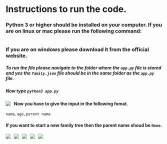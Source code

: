 # Instructions to run the code.
### Python 3 or higher should be installed on your computer. If you are on linux or mac please run the following command:
```sudo apt-get install python3
```
### If you are on windows please download it from the official website.
##### To run the file please navigate to the folder where the   ```app.py``` file is stored and yes the ```family.json``` file should be in the same folder as the ```app.py``` file.
##### Now type ```python3 app.py```
<img src="https://github.com/akhilrawat001/Nested_Json/tree/master/images/image1.png"
     style="float: left; margin-right: 10px;" />
#### Now you have to give the input in the following fomat.
```name,age,parent name```
#### If you want to start a new family tree then the parent name shoud be ```None```.
<img src="https://github.com/akhilrawat001/Nested_Json/tree/master/images/json1.png"
     style="float: left; margin-right: 10px;" />
     
<img src="https://github.com/akhilrawat001/Nested_Json/tree/master/images/image2.png"
     style="float: left; margin-right: 10px;" />

<img src="https://github.com/akhilrawat001/Nested_Json/tree/master/images/json2.png"
     style="float: left; margin-right: 10px;" />

<img src="https://github.com/akhilrawat001/Nested_Json/tree/master/images/image3.png"
     style="float: left; margin-right: 10px;" />

<img src="https://raw.githubusercontent.com/akhilrawat001/Nested_Json/master/images/json3.png"
     style="float: left; margin-right: 10px;" />
